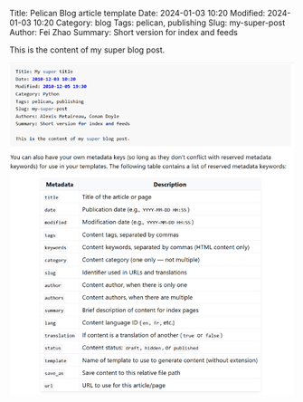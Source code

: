 Title: Pelican Blog article template
Date: 2024-01-03 10:20
Modified: 2024-01-03 10:20
Category: blog
Tags: pelican, publishing
Slug: my-super-post
Author: Fei Zhao
Summary: Short version for index and feeds

This is the content of my super blog post.

![Markdown Article](../images/markdown_article_template.png)


